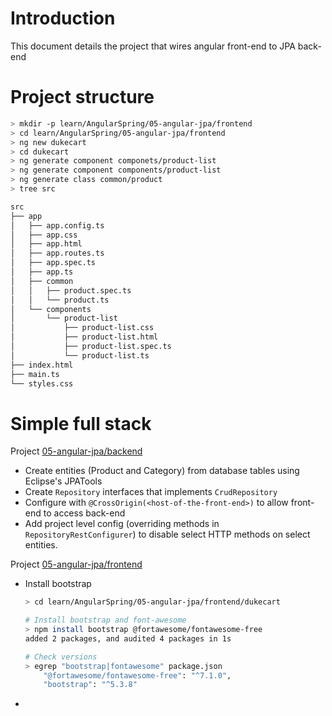 # Introduction

This document details the project that wires angular front-end to JPA back-end

# Project structure

```bash
> mkdir -p learn/AngularSpring/05-angular-jpa/frontend
> cd learn/AngularSpring/05-angular-jpa/frontend
> ng new dukecart
> cd dukecart
> ng generate component componets/product-list
> ng generate component components/product-list
> ng generate class common/product
> tree src

src
├── app
│   ├── app.config.ts
│   ├── app.css
│   ├── app.html
│   ├── app.routes.ts
│   ├── app.spec.ts
│   ├── app.ts
│   ├── common
│   │   ├── product.spec.ts
│   │   └── product.ts
│   └── components
│       └── product-list
│           ├── product-list.css
│           ├── product-list.html
│           ├── product-list.spec.ts
│           └── product-list.ts
├── index.html
├── main.ts
└── styles.css

```

# Simple full stack

Project [05-angular-jpa/backend](05-angular-jpa/backend) 

- Create entities (Product and Category) from database tables using Eclipse's JPATools
- Create `Repository` interfaces that implements `CrudRepository`
- Configure with `@CrossOrigin(<host-of-the-front-end>)` to allow front-end to access back-end
- Add project level config (overriding methods in `RepositoryRestConfigurer`) to disable select HTTP methods on select entities.

Project [05-angular-jpa/frontend](05-angular-jpa/frontend) 

- Install bootstrap
  ```bash
  > cd learn/AngularSpring/05-angular-jpa/frontend/dukecart
  
  # Install bootstrap and font-awesome
  > npm install bootstrap @fortawesome/fontawesome-free
  added 2 packages, and audited 4 packages in 1s
  
  # Check versions
  > egrep "bootstrap|fontawesome" package.json
      "@fortawesome/fontawesome-free": "^7.1.0",
      "bootstrap": "^5.3.8"
  ```

  

- 





